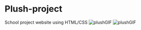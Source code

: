 # Plush-project
School project website using HTML/CSS
![plushGIF](https://user-images.githubusercontent.com/34774750/210175587-f53080b9-22ea-4186-ada6-db1618f79a89.gif)
![plushGIF](https://user-images.githubusercontent.com/34774750/210175706-112da7a4-1001-4601-8262-6f1e4a5f323f.gif)
